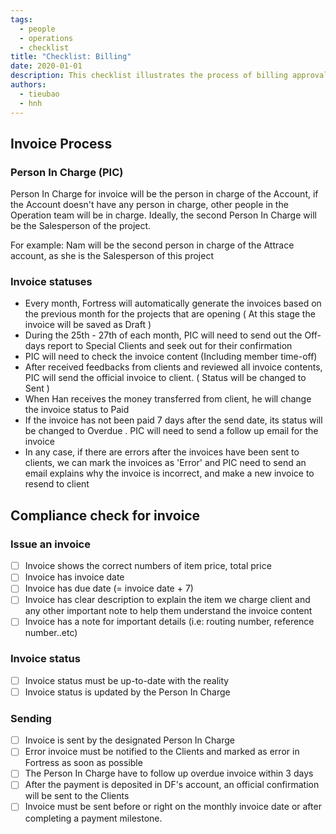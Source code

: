 ```yaml
---
tags: 
  - people
  - operations
  - checklist
title: "Checklist: Billing"
date: 2020-01-01
description: This checklist illustrates the process of billing approval.
authors: 
  - tieubao
  - hnh
---
```


## Invoice Process
### Person In Charge (PIC)
Person In Charge for invoice will be the person in charge of the Account, if the Account doesn't have any person in charge, other people in the Operation team will be in charge. Ideally, the second Person In Charge will be the Salesperson of the project. 

For example: Nam will be the second person in charge of the Attrace account, as she is the Salesperson of this project

### Invoice statuses
- Every month, Fortress will automatically generate the invoices based on the previous month for the projects that are opening ( At this stage the invoice will be saved as Draft )
- During the 25th - 27th of each month, PIC will need to send out the Off-days report to Special Clients and seek out for their confirmation
- PIC will need to check the invoice content (Including member time-off)
- After received feedbacks from clients and reviewed all invoice contents, PIC will send the official  invoice to client. ( Status will be changed to Sent )
- When Han receives the money transferred from client, he will change the invoice status to Paid
- If the invoice has not been paid 7 days after the send date, its status will be changed to Overdue . PIC will need to send a follow up email for the invoice
- In any case, if there are errors after the invoices have been sent to clients, we can mark the invoices as 'Error' and PIC need to send an email explains why the invoice is incorrect, and make a new invoice to resend to client

## Compliance check for invoice
### Issue an invoice
- [ ]  Invoice shows the correct numbers of item price, total price
- [ ]  Invoice has invoice date
- [ ]  Invoice has due date (= invoice date + 7)
- [ ]  Invoice has clear description to explain the item we charge client and any other important note to help them understand the invoice content
- [ ]  Invoice has a note for important details (i.e: routing number, reference number..etc)

### Invoice status
- [ ]  Invoice status must be up-to-date with the reality
- [ ]  Invoice status is updated by the Person In Charge

### Sending
- [ ]  Invoice is sent by the designated Person In Charge
- [ ]  Error invoice must be notified to the Clients and marked as error in Fortress as soon as possible
- [ ]  The Person In Charge have to follow up overdue invoice within 3 days
- [ ]  After the payment is deposited in DF's account, an official confirmation will be sent to the Clients
- [ ]  Invoice must be sent before or right on the monthly invoice date or after completing a payment  milestone.